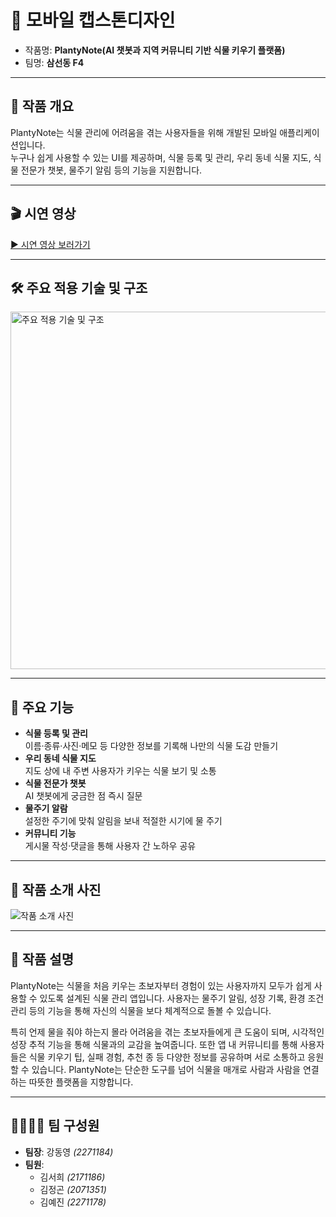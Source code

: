# 🌱 **모바일 캡스톤디자인**
- 작품명: **PlantyNote(AI 챗봇과 지역 커뮤니티 기반 식물 키우기 플랫폼)**
- 팀명: **삼선동 F4**

---

## 🎯 작품 개요
PlantyNote는 식물 관리에 어려움을 겪는 사용자들을 위해 개발된 모바일 애플리케이션입니다.  
누구나 쉽게 사용할 수 있는 UI를 제공하며, 식물 등록 및 관리, 우리 동네 식물 지도, 식물 전문가 챗봇, 물주기 알림 등의 기능을 지원합니다.

---

## 🎬 시연 영상
[▶ 시연 영상 보러가기](https://youtube.com/shorts/ByJ03V01YRc?si=4qGLvoeWsRvLTYfT)

---

## 🛠️ 주요 적용 기술 및 구조
<img width="572" alt="주요 적용 기술 및 구조" src="https://github.com/user-attachments/assets/9baf8875-0600-422c-9069-0a69af7b5eff" />

---

## 🚀 주요 기능
- **식물 등록 및 관리**  
  이름·종류·사진·메모 등 다양한 정보를 기록해 나만의 식물 도감 만들기  
- **우리 동네 식물 지도**  
  지도 상에 내 주변 사용자가 키우는 식물 보기 및 소통  
- **식물 전문가 챗봇**  
  AI 챗봇에게 궁금한 점 즉시 질문  
- **물주기 알람**  
  설정한 주기에 맞춰 알림을 보내 적절한 시기에 물 주기  
- **커뮤니티 기능**  
  게시물 작성·댓글을 통해 사용자 간 노하우 공유

---

## 📸 작품 소개 사진
![작품 소개 사진](https://github.com/user-attachments/assets/2f1ea241-7160-4322-abeb-984cc64c3712)

---

## 🌟 작품 설명
PlantyNote는 식물을 처음 키우는 초보자부터 경험이 있는 사용자까지 모두가 쉽게 사용할 수 있도록 설계된 식물 관리 앱입니다. 사용자는 물주기 알림, 성장 기록, 환경 조건 관리 등의 기능을 통해 자신의 식물을 보다 체계적으로 돌볼 수 있습니다.  

특히 언제 물을 줘야 하는지 몰라 어려움을 겪는 초보자들에게 큰 도움이 되며, 시각적인 성장 추적 기능을 통해 식물과의 교감을 높여줍니다. 또한 앱 내 커뮤니티를 통해 사용자들은 식물 키우기 팁, 실패 경험, 추천 종 등 다양한 정보를 공유하며 서로 소통하고 응원할 수 있습니다. PlantyNote는 단순한 도구를 넘어 식물을 매개로 사람과 사람을 연결하는 따뜻한 플랫폼을 지향합니다.

---

## 👨‍👩‍👧‍👦 팀 구성원
- **팀장**: 강동영 *(2271184)*  
- **팀원**:  
  - 김서희 *(2171186)*  
  - 김정곤 *(2071351)*  
  - 김예진 *(2271178)*
